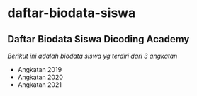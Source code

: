 daftar-biodata-siswa
==
Daftar Biodata Siswa Dicoding Academy
--

*Berikut ini adalah biodata siswa yg terdiri dari 3 angkatan*
- Angkatan 2019
- Angkatan 2020
- Angkatan 2021
